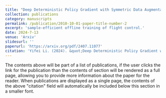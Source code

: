 ```yaml
---
title: "Deep Deterministic Policy Gradient with Symmetric Data Augmentation for Aircraft Lateral Control"
collection: publications
category: manuscripts
permalink: /publication/2010-10-01-paper-title-number-2
excerpt: 'sample-efficient offline training of flight control.'
date: 2024-7-13
venue: 'Arxiv'
slidesurl: ''
paperurl: 'https://arxiv.org/pdf/2407.11077'
citation: 'Yifei Li. (2024). &quot;Deep Deterministic Policy Gradient with Symmetric Data Augmentation for Aircraft Lateral Control.&quot; <i>arxiv</i>.'
---
```


The contents above will be part of a list of publications, if the user clicks the link for the publication than the contents of section will be rendered as a full page, allowing you to provide more information about the paper for the reader. When publications are displayed as a single page, the contents of the above "citation" field will automatically be included below this section in a smaller font.
